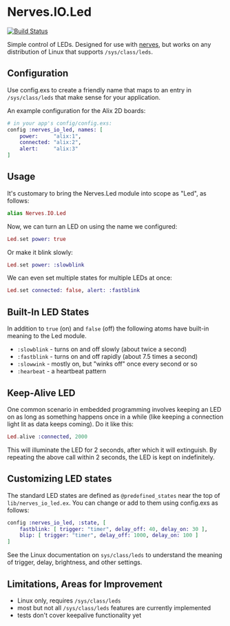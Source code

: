 Nerves.IO.Led
==============
[![Build Status](https://travis-ci.org/nerves-project/nerves_io_led.svg?branch=master)](https://travis-ci.org/nerves-project/nerves_io_led)

Simple control of LEDs.  Designed for use with [nerves](http://nerves-project.org/), but works on any distribution of Linux that supports `/sys/class/leds`.

## Configuration

Use config.exs to create a friendly name that maps to an entry in `/sys/class/leds` that make sense for your application.

An example configuration for the Alix 2D boards:

```elixir
# in your app's config/config.exs:
config :nerves_io_led, names: [
	power:     "alix:1",
	connected: "alix:2",
	alert:     "alix:3"
]
```

## Usage

It's customary to bring the Nerves.Led module into scope as "Led", as follows:
```elixir
alias Nerves.IO.Led
```
Now, we can turn an LED on using the name we configured:
```elixir
Led.set power: true
```
Or make it blink slowly:
```elixir
Led.set power: :slowblink
```
We can even set multiple states for multiple LEDs at once:
```elixir
Led.set connected: false, alert: :fastblink
```
## Built-In LED States

In addition to `true` (on) and `false` (off) the following atoms have built-in meaning to the Led module.

- `:slowblink` - turns on and off slowly (about twice a second)
- `:fastblink` - turns on and off rapidly (about 7.5 times a second)
- `:slowwink` - mostly on, but "winks off" once every second or so
- `:hearbeat` - a heartbeat pattern

## Keep-Alive LED

One common scenario in embedded programming involves keeping an LED on as long as something happens once in a while (like keeping a connection light lit as data keeps coming).  Do it like this:
```elixir
Led.alive :connected, 2000
```
This will illuminate the LED for 2 seconds, after which it will extinguish.  By repeating the above call within 2 seconds, the LED is kept on indefinitely.

## Customizing LED states

The standard LED states are defined as `@predefined_states` near the top of `lib/nerves_io_led.ex`.  You can change or add to them using config.exs as follows:
```elixir
config :nerves_io_led, :state, [
	fastblink: [ trigger: "timer", delay_off: 40, delay_on: 30 ],
	blip: [ trigger: "timer", delay_off: 1000, delay_on: 100 ]
]
```
See the Linux documentation on `sys/class/leds` to understand the meaning of trigger, delay, brightness, and other settings.


## Limitations, Areas for Improvement

- Linux only, requires `/sys/class/leds`
- most but not all `/sys/class/leds` features are currently implemented
- tests don't cover keepalive functionality yet
